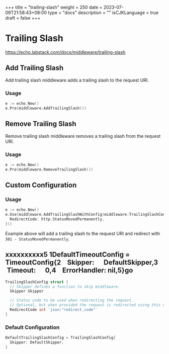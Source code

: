 +++
title = "trailing-slash"
weight = 250
date = 2023-07-09T21:58:43+08:00
type = "docs"
description = ""
isCJKLanguage = true
draft = false
+++

# Trailing Slash

https://echo.labstack.com/docs/middleware/trailing-slash

## Add Trailing Slash

Add trailing slash middleware adds a trailing slash to the request URI.

### Usage

```go
e := echo.New()
e.Pre(middleware.AddTrailingSlash())
```



## Remove Trailing Slash

Remove trailing slash middleware removes a trailing slash from the request URI.

### Usage

```go
e := echo.New()
e.Pre(middleware.RemoveTrailingSlash())
```



## Custom Configuration

### Usage

```go
e := echo.New()
e.Use(middleware.AddTrailingSlashWithConfig(middleware.TrailingSlashConfig{
  RedirectCode: http.StatusMovedPermanently,
}))
```



Example above will add a trailing slash to the request URI and redirect with `301 - StatusMovedPermanently`.

## xxxxxxxxxx5 1DefaultTimeoutConfig = TimeoutConfig{2    Skipper:      DefaultSkipper,3    Timeout:      0,4    ErrorHandler: nil,5}go

```go
TrailingSlashConfig struct {
  // Skipper defines a function to skip middleware.
  Skipper Skipper

  // Status code to be used when redirecting the request.
  // Optional, but when provided the request is redirected using this code.
  RedirectCode int `json:"redirect_code"`
}
```



### Default Configuration

```go
DefaultTrailingSlashConfig = TrailingSlashConfig{
  Skipper: DefaultSkipper,
}
```